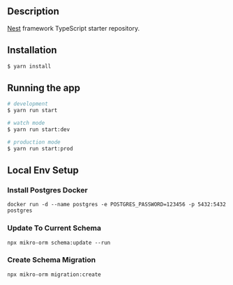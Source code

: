 ## Description

[Nest](https://github.com/nestjs/nest) framework TypeScript starter repository.

## Installation

```bash
$ yarn install
```

## Running the app

```bash
# development
$ yarn run start

# watch mode
$ yarn run start:dev

# production mode
$ yarn run start:prod
```

## Local Env Setup 

### Install Postgres Docker

```
docker run -d --name postgres -e POSTGRES_PASSWORD=123456 -p 5432:5432 postgres
```

### Update To Current Schema

```
npx mikro-orm schema:update --run
```

### Create Schema Migration

```
npx mikro-orm migration:create
```